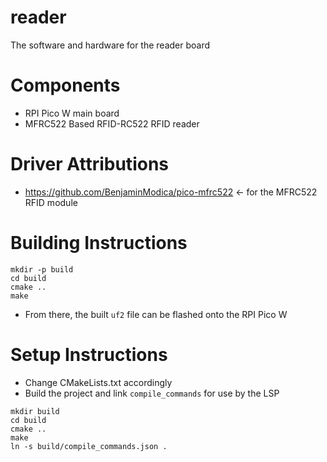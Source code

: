 # reader
The software and hardware for the reader board

# Components
- RPI Pico W main board
- MFRC522 Based RFID-RC522 RFID reader

# Driver Attributions
- https://github.com/BenjaminModica/pico-mfrc522 <- for the MFRC522 RFID module

# Building Instructions
```
mkdir -p build
cd build
cmake ..
make
```
- From there, the built `uf2` file can be flashed onto the RPI Pico W 

# Setup Instructions
- Change CMakeLists.txt accordingly
- Build the project and link `compile_commands` for use by the LSP
```
mkdir build
cd build
cmake ..
make
ln -s build/compile_commands.json .
```
